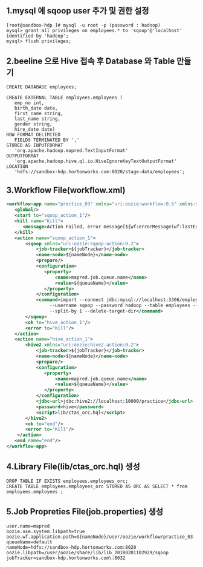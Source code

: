 1.mysql 에 sqoop user 추가 및 권한 설정
----------------------------------------------------------------------------------------------------------------------------
<pre><code>[root@sandbox-hdp ]# mysql -u root -p (password : hadoop)
mysql> grant all privileges on employees.* to 'sqoop'@'localhost' identified by 'hadoop';
mysql> flush privileges;
</code></pre>

2.beeline 으로 Hive 접속 후 Database 와 Table 만들기
----------------------------------------------------------------------------------------------------------------------------
<pre><code>CREATE DATABASE employees;

CREATE EXTERNAL TABLE employees.employees (
   emp_no int,
   birth_date date,
   first_name string,
   last_name string,
   gender string,
   hire_date date)
ROW FORMAT DELIMITED
   FIELDS TERMINATED BY ','
STORED AS INPUTFORMAT
   'org.apache.hadoop.mapred.TextInputFormat'
OUTPUTFORMAT
   'org.apache.hadoop.hive.ql.io.HiveIgnoreKeyTextOutputFormat'
LOCATION
   'hdfs://sandbox-hdp.hortonworks.com:8020/stage-data/employees';
</code></pre>

3.Workflow File(workflow.xml) 
----------------------------------------------------------------------------------------------------------------------------
```xml
<workflow-app name="practice_03" xmlns="uri:oozie:workflow:0.5" xmlns:sla="uri:oozie:sla:0.2">
   <global/>
   <start to="sqoop_action_1"/>
   <kill name="Kill">
      <message>Action Failed, error message[${wf:errorMessage(wf:lastErrorNode())}]</message>
   </kill>
   <action name="sqoop_action_1">
       <sqoop xmlns="uri:oozie:sqoop-action:0.2">
           <job-tracker>${jobTracker}</job-tracker>
           <name-node>${nameNode}</name-node>
           <prepare/>
           <configuration>
              <property>
                  <name>mapred.job.queue.name</name>
                  <value>${queueName}</value>
              </property>
           </configuration>
           <command>import --connect jdbc:mysql://localhost:3306/employees --driver com.mysql.jdbc.Driver 
                --username sqoop --password hadoop --table employees --target-dir /stage-data/employees 
                --split-by 1 --delete-target-dir</command>
       </sqoop>
       <ok to="hive_action_1"/>
       <error to="Kill"/>
   </action>
   <action name="hive_action_1">
       <hive2 xmlns="uri:oozie:hive2-action:0.2">
           <job-tracker>${jobTracker}</job-tracker>
           <name-node>${nameNode}</name-node>
           <prepare/>
           <configuration>
              <property>
                  <name>mapred.job.queue.name</name>
                  <value>${queueName}</value>
              </property>
           </configuration>
           <jdbc-url>jdbc:hive2://localhost:10000/practice</jdbc-url>
           <password>hive</password>
           <script>lib/ctas_orc.hql</script>
       </hive2>
       <ok to="end"/>
       <error to="Kill"/>
    </action>
   <end name="end"/>
</workflow-app>
```

4.Library File(lib/ctas_orc.hql) 생성
----------------------------------------------------------------------------------------------------------------------------
<pre><code>DROP TABLE IF EXISTS employees.employees_orc;
CREATE TABLE employees.employees_orc STORED AS ORC AS SELECT * from employees.employees ;
</code></pre>


5.Job Propreties File(job.properties) 생성
----------------------------------------------------------------------------------------------------------------------------
<pre><code>user.name=mapred
oozie.use.system.libpath=true
oozie.wf.application.path=${nameNode}/user/oozie/workflow/practice_03
queueName=default
nameNode=hdfs://sandbox-hdp.hortonworks.com:8020
oozie.libpath=/user/oozie/share/lib/lib_20180201102929/sqoop
jobTracker=sandbox-hdp.hortonworks.com\:8032
</code></pre>
